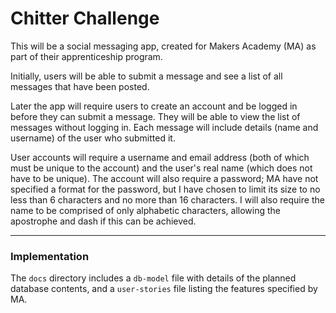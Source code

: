 # Chitter Challenge

This will be a social messaging app, created for Makers Academy (MA) as part of their apprenticeship program.

Initially, users will be able to submit a message and see a list of all messages that have been posted.

Later the app will require users to create an account and be logged in before they can submit a message. They will be able to view the list of messages without logging in. Each message will include details (name and username) of the user who submitted it.

User accounts will require a username and email address (both of which must be unique to the account) and the user's real name (which does not have to be unique). The account will also require a password; MA have not specified a format for the password, but I have chosen to limit its size to no less than 6 characters and no more than 16 characters. I will also require the name to be comprised of only alphabetic characters, allowing the apostrophe and dash if this can be achieved.

---

### Implementation

The `docs` directory includes a `db-model` file with details of the planned database contents, and a `user-stories` file listing the features specified by MA.
